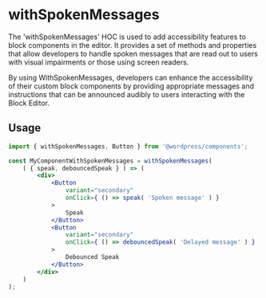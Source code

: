# withSpokenMessages

The 'withSpokenMessages' HOC is used to add accessibility features to block components in the editor. It provides a set of methods and properties that allow developers to handle spoken messages that are read out to users with visual impairments or those using screen readers.

By using WithSpokenMessages, developers can enhance the accessibility of their custom block components by providing appropriate messages and instructions that can be announced audibly to users interacting with the Block Editor.

## Usage

```jsx
import { withSpokenMessages, Button } from '@wordpress/components';

const MyComponentWithSpokenMessages = withSpokenMessages(
	( { speak, debouncedSpeak } ) => (
		<div>
			<Button
				variant="secondary"
				onClick={ () => speak( 'Spoken message' ) }
			>
				Speak
			</Button>
			<Button
				variant="secondary"
				onClick={ () => debouncedSpeak( 'Delayed message' ) }
			>
				Debounced Speak
			</Button>
		</div>
	)
);
```

